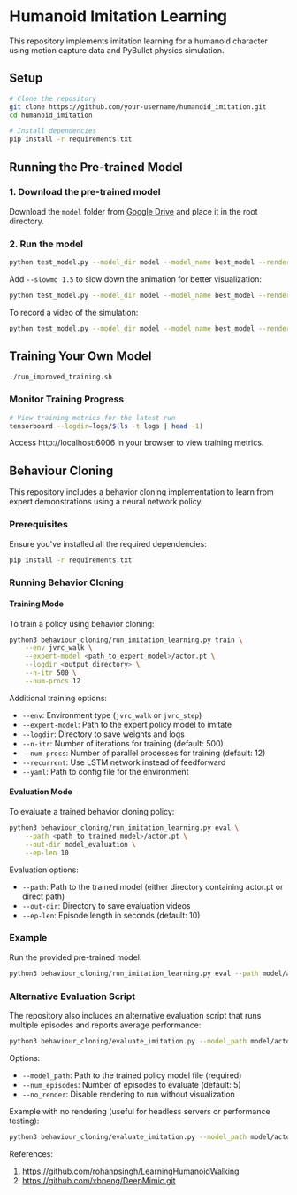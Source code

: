 # Humanoid Imitation Learning

This repository implements imitation learning for a humanoid character using motion capture data and PyBullet physics simulation.

## Setup

```bash
# Clone the repository
git clone https://github.com/your-username/humanoid_imitation.git
cd humanoid_imitation

# Install dependencies
pip install -r requirements.txt
```

## Running the Pre-trained Model

### 1. Download the pre-trained model

Download the `model` folder from [Google Drive](INSERT_GOOGLE_DRIVE_LINK_HERE) and place it in the root directory.


### 2. Run the model

```bash
python test_model.py --model_dir model --model_name best_model --render
```

Add `--slowmo 1.5` to slow down the animation for better visualization:

```bash
python test_model.py --model_dir model --model_name best_model --render --slowmo 1.5
```

To record a video of the simulation:

```bash
python test_model.py --model_dir model --model_name best_model --render --record --video_name enhanced_walk_demo
```

## Training Your Own Model

```bash
./run_improved_training.sh
```

### Monitor Training Progress

```bash
# View training metrics for the latest run
tensorboard --logdir=logs/$(ls -t logs | head -1)
```

Access http://localhost:6006 in your browser to view training metrics.

## Behaviour Cloning

This repository includes a behavior cloning implementation to learn from expert demonstrations using a neural network policy.

### Prerequisites

Ensure you've installed all the required dependencies:

```bash
pip install -r requirements.txt
```

### Running Behavior Cloning

#### Training Mode

To train a policy using behavior cloning:

```bash
python3 behaviour_cloning/run_imitation_learning.py train \
    --env jvrc_walk \
    --expert-model <path_to_expert_model>/actor.pt \
    --logdir <output_directory> \
    --n-itr 500 \
    --num-procs 12
```

Additional training options:
- `--env`: Environment type (`jvrc_walk` or `jvrc_step`)
- `--expert-model`: Path to the expert policy model to imitate
- `--logdir`: Directory to save weights and logs
- `--n-itr`: Number of iterations for training (default: 500)
- `--num-procs`: Number of parallel processes for training (default: 12)
- `--recurrent`: Use LSTM network instead of feedforward
- `--yaml`: Path to config file for the environment

#### Evaluation Mode

To evaluate a trained behavior cloning policy:

```bash
python3 behaviour_cloning/run_imitation_learning.py eval \
    --path <path_to_trained_model>/actor.pt \
    --out-dir model_evaluation \
    --ep-len 10
```

Evaluation options:
- `--path`: Path to the trained model (either directory containing actor.pt or direct path)
- `--out-dir`: Directory to save evaluation videos
- `--ep-len`: Episode length in seconds (default: 10)

### Example

Run the provided pre-trained model:

```bash
python3 behaviour_cloning/run_imitation_learning.py eval --path model/actor.pt --out-dir model_evaluation
```

### Alternative Evaluation Script

The repository also includes an alternative evaluation script that runs multiple episodes and reports average performance:

```bash
python3 behaviour_cloning/evaluate_imitation.py --model_path model/actor.pt
```

Options:
- `--model_path`: Path to the trained policy model file (required)
- `--num_episodes`: Number of episodes to evaluate (default: 5)
- `--no_render`: Disable rendering to run without visualization

Example with no rendering (useful for headless servers or performance testing):
```bash
python3 behaviour_cloning/evaluate_imitation.py --model_path model/actor.pt --no_render
```

References:
1. https://github.com/rohanpsingh/LearningHumanoidWalking
2. https://github.com/xbpeng/DeepMimic.git